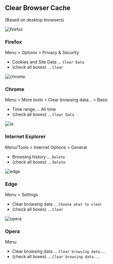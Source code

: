 Clear Browser Cache
---
(Based on desktop browsers)

![firefox](https://github.com/rern/RuneAudio/raw/master/Clear_browser_cache/logo/bfi.png)
### Firefox
Menu > Options > Privacy & Security
- Cookies and Site Data ... ` Clear Data `
- (check all boxes) ... `Clear`

![chrome](https://github.com/rern/RuneAudio/raw/master/Clear_browser_cache/logo/bch.png)
### Chrome
Menu > More tools > Clear browsing data... > Basic
- Time range ... All time
-	(check all boxes) ... `Clear Data`

![ie](https://github.com/rern/RuneAudio/raw/master/Clear_browser_cache/logo/bie.png)
### Internet Explorer
Menu/Tools > Internet Options > General
-	Browsing history ... `Delete`
-	(check all boxes) ... `Delete`

![edge](https://github.com/rern/RuneAudio/raw/master/Clear_browser_cache/logo/bed.png)
### Edge
Menu > Settings
-	Clear browsing data ... `Choose what to clear`
-	(check all boxes) ... `Clear`

![opera](https://github.com/rern/RuneAudio/raw/master/Clear_browser_cache/logo/bop.png)
### Opera
Menu
-	Clear browsing data ... `Clear browsing data...`
-	(check all boxes) ... `Clear browsing data...`

